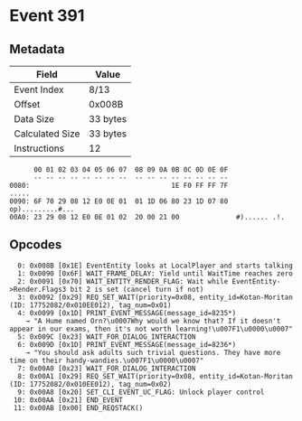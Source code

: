 # Event 391

## Metadata

| Field           | Value    |
|-----------------|----------|
| Event Index     | 8/13     |
| Offset          | 0x008B   |
| Data Size       | 33 bytes |
| Calculated Size | 33 bytes |
| Instructions    | 12       |

```
      00 01 02 03 04 05 06 07  08 09 0A 0B 0C 0D 0E 0F
      -- -- -- -- -- -- -- --  -- -- -- -- -- -- -- --
0080:                                   1E F0 FF FF 7F             .....
0090: 6F 70 29 08 12 E0 0E 01  01 1D 06 80 23 1D 07 80  op).........#...
00A0: 23 29 08 12 E0 0E 01 02  20 00 21 00              #)...... .!.    
```

## Opcodes

```
  0: 0x008B [0x1E] EventEntity looks at LocalPlayer and starts talking
  1: 0x0090 [0x6F] WAIT_FRAME_DELAY: Yield until WaitTime reaches zero
  2: 0x0091 [0x70] WAIT_ENTITY_RENDER_FLAG: Wait while EventEntity->Render.Flags3 bit 2 is set (cancel turn if not)
  3: 0x0092 [0x29] REQ_SET_WAIT(priority=0x08, entity_id=Kotan-Moritan (ID: 17752082/0x010EE012), tag_num=0x01)
  4: 0x0099 [0x1D] PRINT_EVENT_MESSAGE(message_id=8235*)
    → "A Hume named Orn?\u0007Why would we know that? If it doesn't appear in our exams, then it's not worth learning!\u007F1\u0000\u0007"
  5: 0x009C [0x23] WAIT_FOR_DIALOG_INTERACTION
  6: 0x009D [0x1D] PRINT_EVENT_MESSAGE(message_id=8236*)
    → "You should ask adults such trivial questions. They have more time on their handy-wandies.\u007F1\u0000\u0007"
  7: 0x00A0 [0x23] WAIT_FOR_DIALOG_INTERACTION
  8: 0x00A1 [0x29] REQ_SET_WAIT(priority=0x08, entity_id=Kotan-Moritan (ID: 17752082/0x010EE012), tag_num=0x02)
  9: 0x00A8 [0x20] SET_CLI_EVENT_UC_FLAG: Unlock player control
 10: 0x00AA [0x21] END_EVENT
 11: 0x00AB [0x00] END_REQSTACK()
```

